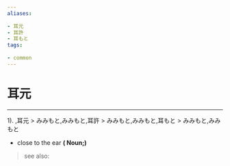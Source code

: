 ```yaml
---
aliases:
    
- 耳元
- 耳許
- 耳もと
tags:
    
- common
---
```


# 耳元
---
1).
,耳元 > みみもと,みみもと,耳許 > みみもと,みみもと,耳もと > みみもと,みみもと

- close to the ear
**( Noun;)**
> see also: 
            